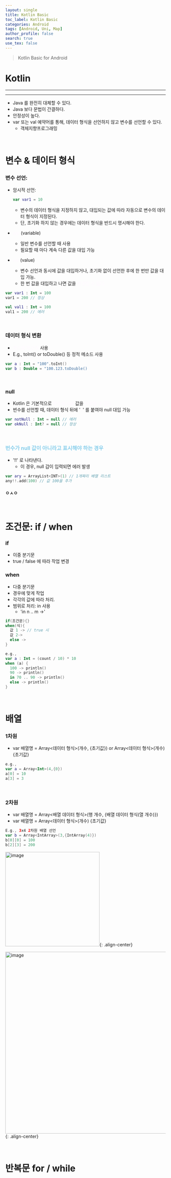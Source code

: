 ```yaml
---
layout: single
title: Kotlin Basic
toc_label: Kotlin Basic
categories: Android
tags: [Android, Uni, Map]
author_profile: false
search: true
use_tex: false
---
```


> Kotlin Basic for Android

# Kotlin

---

---

- Java 를 완전히 대체할 수 있다.
- Java 보다 문법이 간결하다.
- 안정성이 높다.
- var 또는 val 예약어를 통해, 데이터 형식을 선언하지 않고 변수를 선언할 수 있다.
  - 객체지향프로그래밍

<br>

# 변수 & 데이터 형식

### 변수 선언:
- 암시적 선언:
  ```kotlin
  var var1 = 10
  ```
  - 변수의 데이터 형식을 지정하지 않고, 대입되는 값에 따라 자동으로 변수의 데이터 형식이 지정된다.
  - 단, 초기화 하지 않는 경우에는 데이터 형식을 반드시 명시해야 한다.

- <span style='color:#fff9ff'>var</span> (variable)
  - 일반 변수를 선언할 때 사용
  - 필요할 때 마다 계속 다른 값을 대입 가능
- <span style='color:#fff9ff'>val</span> (value)
  - 변수 선언과 동시에 값을 대입하거나, 초기화 없이 선언한 후에 한 번만 값을 대입 가능.
  - 한 번 값을 대입하고 나면 값을 <span style='color:#fff9ff'>변경할 수 없다.</span>

```kotlin
var var1 : Int = 100
var1 = 200 // 정상

val val1 : Int = 100
val1 = 200 // 에러
```

<br>

### 데이터 형식 변환
- <span style='color:#fff9ff'>캐스팅 연산자</span> 사용
- E.g., toInt() or toDouble() 등 정적 메소드 사용
```kotlin
var a : Int = "100".toInt()
var b : Double = "100.123.toDouble() 
```

<br>

### null
- Kotlin 은 기본적으로 <span style='color:#fff9ff'>변수에 null</span> 값을 <span style='color:#fff9ff'>사용할 수 없다.</span>
- 번수를 선언할 때, 데이터 형식 뒤에 '<span style='color:#fff9ff'>?</span>' 를 붙여야 null 대입 가능
```kotlin
var notNull : Int = null // 에러
var okNull : Int? = null // 정상
```

<br>

### <span style='color:skyblue'>번수가 null 값이 아니라고 표시해야 하는 경우</span>
- '!!' 로 나타낸다.
  - 이 경우, null 갑이 입력되면 에러 발생
```kotlin
var ary = ArrayList<INT>(1) // 1개짜리 배열 리스트
any!!.add(100) // 값 100을 추가
```

#### ㅇㅅㅇ

<br>

# 조건문: if / when
### if
- 이중 분기문
- true / false 에 따라 작업 변경

### when
- 다중 분기문
- 경우에 맞게 작업
- 각각의 값에 따라 처리.
- 범위로 처리: in 사용
  - 'in n .. m ->'

```kotlin
if(조건문){}
when(식){
  값 1 -> // true 시
  값 2->
  else ->
}

e.g.,
var a : Int = (count / 10) * 10
when (a) {
  100 -> println()
  90 -> println()
  in 70 .. 90 -> println()
  else -> println()
}
```

<br>

# 배열
### 1차원
- var 배열명 = Array<데이터 형식>(개수, {초기값}) or Array<데이터 형식>(개수) {초기값}
```kotlin
e.g.,
var a = Array<Int>(4,{0})
a[0] = 10
a[3] = 3
```
<br>

### 2차원
- var 배열명 = Array<배열 데이터 형식>(행 개수, {배열 데이터 형식(열 개수)})
- var 배열명 = Array<데이터 형식>(개수) {초기값}
```kotlin
E.g., 3x4 2차원 배열 선언
var b = Array<IntArray>(3,{IntArray(4)})
b[0][0] = 100
b[2][3] = 200 
```
<img width="296" alt="image" src="https://github.com/woo-kyu/woo-kyu.github.io/assets/102133610/ae585caa-c32a-4437-92e3-b4bd6c4d6720">{: .align-center}

<img width="570" alt="image" src="https://github.com/woo-kyu/woo-kyu.github.io/assets/102133610/cf5188ee-cbdc-4285-8bc6-5b3a03841012">{: .align-center}

<br>

# 반복문 for / while
